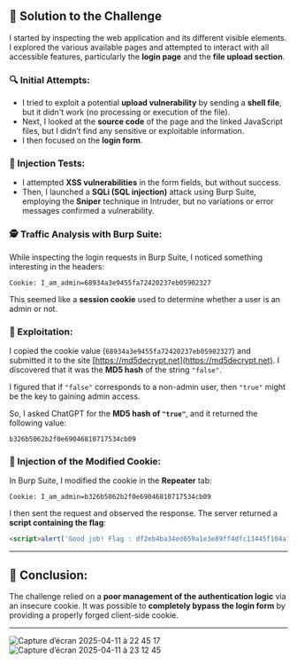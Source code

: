 ## 🧩 Solution to the Challenge

I started by inspecting the web application and its different visible elements. I explored the various available pages and attempted to interact with all accessible features, particularly the **login page** and the **file upload section**.

### 🔍 Initial Attempts:

- I tried to exploit a potential **upload vulnerability** by sending a **shell file**, but it didn't work (no processing or execution of the file).
- Next, I looked at the **source code** of the page and the linked JavaScript files, but I didn’t find any sensitive or exploitable information.
- I then focused on the **login form**.

### 🧪 Injection Tests:

- I attempted **XSS vulnerabilities** in the form fields, but without success.
- Then, I launched a **SQLi (SQL injection)** attack using Burp Suite, employing the **Sniper** technique in Intruder, but no variations or error messages confirmed a vulnerability.

### 🕵️ Traffic Analysis with Burp Suite:

While inspecting the login requests in Burp Suite, I noticed something interesting in the headers:

```
Cookie: I_am_admin=68934a3e9455fa72420237eb05902327
```

This seemed like a **session cookie** used to determine whether a user is an admin or not.

### 🔐 Exploitation:

I copied the cookie value (`68934a3e9455fa72420237eb05902327`) and submitted it to the site [https://md5decrypt.net](https://md5decrypt.net). I discovered that it was the **MD5 hash** of the string `"false"`.

I figured that if `"false"` corresponds to a non-admin user, then `"true"` might be the key to gaining admin access.

So, I asked ChatGPT for the **MD5 hash of `"true"`**, and it returned the following value:

```
b326b5062b2f0e69046810717534cb09
```

### 🎯 Injection of the Modified Cookie:

In Burp Suite, I modified the cookie in the **Repeater** tab:

```
Cookie: I_am_admin=b326b5062b2f0e69046810717534cb09
```

I then sent the request and observed the response. The server returned a **script containing the flag**:

```html
<script>alert('Good job! Flag : df2eb4ba34ed059a1e3e89ff4dfc13445f104a1a52295214def1c4fb1693a5c3'); </script>
```

---

## 🏁 Conclusion:

The challenge relied on a **poor management of the authentication logic** via an insecure cookie. It was possible to **completely bypass the login form** by providing a properly forged client-side cookie.

---
![Capture d’écran 2025-04-11 à 22 45 17](https://github.com/user-attachments/assets/cc531eb3-0b93-4efd-931a-92f2b939c790)
![Capture d’écran 2025-04-11 à 23 12 45](https://github.com/user-attachments/assets/2bf2a752-e81c-4898-8c06-57182a5112df)
  
